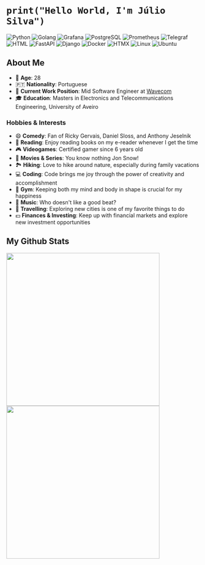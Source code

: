# `print("Hello World, I'm Júlio Silva")`

![Python](https://img.shields.io/badge/-Python-000000?style=flat&logo=python&logoColor=3776AB)
![Golang](https://img.shields.io/badge/-Golang-000000?style=flat&logo=go&logoColor=00ADD8)
![Grafana](https://img.shields.io/badge/-Grafana-000000?style=flat&logo=grafana&logoColor=F46800)
![PostgreSQL](https://img.shields.io/badge/-PostgreSQL-000000?style=flat&logo=postgresql&logoColor=336791)
![Prometheus](https://img.shields.io/badge/-Prometheus-000000?style=flat&logo=prometheus&logoColor=E6522C)
![Telegraf](https://img.shields.io/badge/-Telegraf-000000?style=flat&logo=telegraf&logoColor=00ADD8)
![HTML](https://img.shields.io/badge/-HTML-000000?style=flat&logo=html5&logoColor=E34F26)
![FastAPI](https://img.shields.io/badge/-FastAPI-000000?style=flat&logo=fastapi&logoColor=009688)
![Django](https://img.shields.io/badge/-Django-000000?style=flat&logo=django&logoColor=092E20)
![Docker](https://img.shields.io/badge/-Docker-000000?style=flat&logo=docker&logoColor=2496ED)
![HTMX](https://img.shields.io/badge/-HTMX-000000?style=flat&logo=htmx&logoColor=EA5936)
![Linux](https://img.shields.io/badge/-Linux-000000?style=flat&logo=linux&logoColor=FCC624)
![Ubuntu](https://img.shields.io/badge/-Ubuntu-000000?style=flat&logo=ubuntu&logoColor=E95420)

## About Me

- 📅 **Age**: 28
- 🇵🇹 **Nationality**: Portuguese
- 💼 **Current Work Position**: Mid Software Engineer at [Wavecom](https://wavecom.pt/)
- 🎓 **Education**: Masters in Electronics and Telecommunications Engineering, University of Aveiro

### Hobbies & Interests

- 😄 **Comedy**: Fan of Ricky Gervais, Daniel Sloss, and Anthony Jeselnik
- 📖 **Reading**: Enjoy reading books on my e-reader whenever I get the time
- 🎮 **Videogames**: Certified gamer since 6 years old
- 🍿 **Movies & Series**: You know nothing Jon Snow!
- 🏞️ **Hiking**: Love to hike around nature, especially during family vacations
- 💻 **Coding**: Code brings me joy through the power of creativity and accomplishment
- 💪 **Gym**: Keeping both my mind and body in shape is crucial for my happiness
- 🎵 **Music**: Who doesn't like a good beat?
- 🌇 **Travelling**: Exploring new cities is one of my favorite things to do
- 💵 **Finances & Investing**: Keep up with financial markets and explore new investment opportunities

## My Github Stats

<p>
  <img src="https://github-readme-stats.vercel.app/api/top-langs/?username=jmbcs" width="400" />
  <img src="https://github-readme-stats.vercel.app/api?username=jmbcs&count_private=true" width="400" />

</p>
